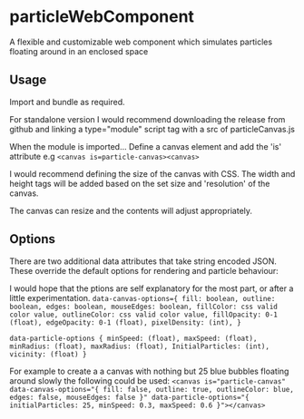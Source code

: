 # particleWebComponent
A flexible and customizable web component which simulates particles floating around in an enclosed space

## Usage

Import and bundle as required.

For standalone version I would recommend downloading the release from github and linking a type="module" script tag with a src of particleCanvas.js

When the module is imported...
Define a canvas element and add the 'is' attribute e.g
``<canvas is=particle-canvas><canvas>``

I would recommend defining the size of the canvas with CSS. The width and height tags will be added based on the set size and 'resolution' of the canvas.

The canvas can resize and the contents will adjust appropriately.

## Options

There are two additional data attributes that take string encoded JSON. These override the default options for rendering and particle behaviour:

I would hope that the ptions are self explanatory for the most part, or after a little experimentation.
``
data-canvas-options={
  fill: boolean,
  outline: boolean,
  edges: boolean,
  mouseEdges: boolean,
  fillColor: css valid color value,
  outlineColor: css valid color value,
  fillOpacity: 0-1 (float),
  edgeOpacity: 0-1 (float),
  pixelDensity: (int),
}
``

``
data-particle-options {
  minSpeed: (float),
  maxSpeed: (float),
  minRadius: (float),
  maxRadius: (float),
  InitialParticles: (int),
  vicinity: (float)
}
``

For example to create a a canvas with nothing but 25 blue bubbles floating around slowly the following could be used:
``
<canvas is="particle-canvas" 
  data-canvas-options="{
    fill: false,
    outline: true,
    outlineColor: blue,
    edges: false,
    mouseEdges: false
  }"
  data-particle-options="{
    initialParticles: 25,
    minSpeed: 0.3,
    maxSpeed: 0.6
  }"></canvas>
``
